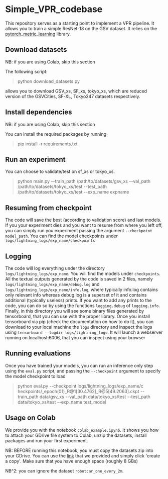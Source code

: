 # Simple_VPR_codebase

This repository serves as a starting point to implement a VPR pipeline. It allows you to train a simple
ResNet-18 on the GSV dataset. It relies on the [pytorch_metric_learning](https://kevinmusgrave.github.io/pytorch-metric-learning/)
library.

## Download datasets
NB: if you are using Colab, skip this section

The following script:

> python download_datasets.py

allows you to download GSV_xs, SF_xs, tokyo_xs, which are reduced version of the GSVCities, SF-XL, Tokyo247 datasets respectively.

## Install dependencies
NB: if you are using Colab, skip this section

You can install the required packages by running
> pip install -r requirements.txt


## Run an experiment
You can choose to validate/test on sf_xs or tokyo_xs.


>python main.py --train_path /path/to/datasets/gsv_xs --val_path /path/to/datasets/tokyo_xs/test --test_path /path/to/datasets/tokyo_xs/test --exp_name expname

## Resuming from checkpoint

The code will save the best (according to validation score) and last models. If you your experiment dies and you want to resume from where you left off, you can simply run you experiment passing the argument `--checkpoint model_path`. You can find the model checkpoints under `logs/lightning_logs/exp_name/checkpoints`

## Logging

The code will log everything under the directory `logs/lightning_logs/exp_name`. You will find the models under `checkpoints`. 
All the textual outputs generated by the code is saved in 2 files, namely `logs/lightning_logs/exp_name/debug.log` and `logs/lightning_logs/exp_name/info.log`, where typically info.log contains only relevant info whereas debug.log is a superset of it and contains additional (typically useless) prints.
If you want to add any prints to the code, you can do so by using the functions `logging.debug` of `logging.info`.
Finally, in this directory you will see some binary files generated by tensorboard, that you can use with the proper library.
Once you install tensorboard via pip (check the documentation on how to do it), you can download to your local machine the `logs` directory and inspect the logs using `tensorboard --logdir logs/lightning_logs`. It will launch a webserver running on localhost:6006, that you can inspect using your browser

## Running evaluations

Once you have trained your models, you can run an inference only step using the `eval.py` script, and passing the `--checkpoint` argument to specify the model checkpoint to load

> python eval.py --checkpoint logs/lightning_logs/exp_name/c
heckpoints/_epoch\(01\)_R@1\[30.4762\]_R@5\[49.2063\].ckpt --train_path data/gsv_xs --val_path data/tokyo_xs/test --test_path data/tokyo_xs/test --exp_name test_model

## Usage on Colab

We provide you with the notebook `colab_example.ipynb`.
It shows you how to attach your GDrive file system to Colab, unzip the datasets, install packages and run your first experiment.

NB: BEFORE running this notebook, you must copy the datasets zip into your GDrive. You can use the [link](https://drive.google.com/drive/folders/1Ucy9JONT26EjDAjIJFhuL9qeLxgSZKmf?usp=sharing) that we provided and simply click 'create a copy'. Make sure that you have enough space (roughly 8 GBs)

NB^2: you can ignore the dataset `robotcar_one_every_2m`.